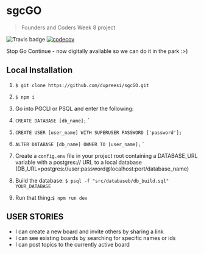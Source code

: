 # sgcGO
> Founders and Coders Week 8 project 

![Travis badge](https://travis-ci.com/sima-qian/SGCgo.svg?branch=master)
[![codecov](https://codecov.io/gh/sima-qian/SGCgo/branch/master/graph/badge.svg)](https://codecov.io/gh/sima-qian/SGCgo)

Stop Go Continue - now digitally available so we can do it in the park :>)


## Local Installation

1. `$ git clone https://github.com/dupreesi/sgcGO.git`
2. `$ npm i`
3. Go into PGCLI or PSQL and  enter the following: 


1. `CREATE DATABASE [db_name];` `
2. `CREATE USER [user_name] WITH SUPERUSER PASSWORD ['password'];`
3. `ALTER DATABASE [db_name] OWNER TO [user_name];`
`

4. Create a `config.env` file in your project root containing a DATABASE_URL variable with a postgres:// URL to a local database (DB_URL=postgres://user:password@localhost:port/database_name)
5. Build the database: `$ psql -f "src/databaseb/db_build.sql" YOUR_DATABASE`
6. Run that thing:`$ npm run dev`

## USER STORIES

- I can create a new board and invite others by sharing a link 
- I can see existing boards by searching for specific names or ids
- I can post topics to the currently active board 


